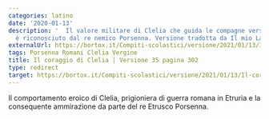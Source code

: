 ```yaml
---
categories: latino
date: '2020-01-13'
description: '  Il valore militare di Clelia che guida le compagne verso la libertà
  è riconosciuto dal re nemico Porsenna. Versione tradotta da Il mio Latino.'
externalUrl: https://bortox.it/Compiti-scolastici/versione/2021/01/13/Il-coraggio-di-Clelia.html
tags: Porsenna Romani Clelia Vergine
title: Il coraggio di Clelia | Versione 35 pagina 302
type: redirect
target: https://bortox.it/Compiti-scolastici/versione/2021/01/13/Il-coraggio-di-Clelia.html
---
```


Il comportamento eroico di Clelia, prigioniera di guerra romana in Etruria e la consequente ammirazione da parte del re Etrusco Porsenna.